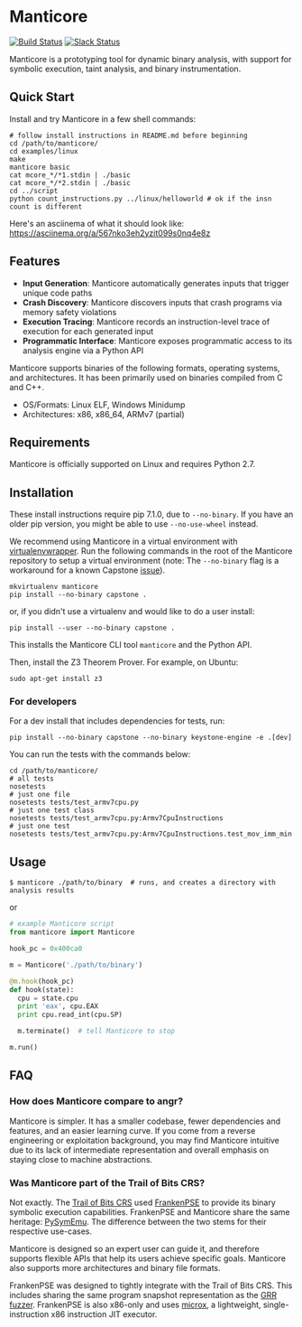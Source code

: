 # Manticore

[![Build Status](https://travis-ci.com/trailofbits/manticore.svg?token=m4YsYkGcyttTxRXGVHMr&branch=master)](https://travis-ci.com/trailofbits/manticore)
[![Slack Status](https://empireslacking.herokuapp.com/badge.svg)](https://empireslacking.herokuapp.com)

Manticore is a prototyping tool for dynamic binary analysis, with support for symbolic execution, taint analysis, and binary instrumentation.

## Quick Start

Install and try Manticore in a few shell commands:

```
# follow install instructions in README.md before beginning
cd /path/to/manticore/
cd examples/linux
make
manticore basic
cat mcore_*/*1.stdin | ./basic
cat mcore_*/*2.stdin | ./basic
cd ../script
python count_instructions.py ../linux/helloworld # ok if the insn count is different
```

Here's an asciinema of what it should look like: https://asciinema.org/a/567nko3eh2yzit099s0nq4e8z

## Features

- **Input Generation**: Manticore automatically generates inputs that trigger unique code paths
- **Crash Discovery**: Manticore discovers inputs that crash programs via memory safety violations
- **Execution Tracing**: Manticore records an instruction-level trace of execution for each generated input
- **Programmatic Interface**: Manticore exposes programmatic access to its analysis engine via a Python API

Manticore supports binaries of the following formats, operating systems, and
architectures. It has been primarily used on binaries compiled from C and C++.

- OS/Formats: Linux ELF, Windows Minidump
- Architectures: x86, x86_64, ARMv7 (partial)

## Requirements

Manticore is officially supported on Linux and requires Python 2.7.

## Installation

These install instructions require pip 7.1.0, due to `--no-binary`. If you have an older pip version, you might be able to use `--no-use-wheel` instead.

We recommend using Manticore in a virtual environment with [virtualenvwrapper](https://virtualenvwrapper.readthedocs.io/en/latest/). Run the following commands in the root of the Manticore repository to setup a virtual environment (note: The `--no-binary` flag is a workaround for a known Capstone [issue](https://github.com/aquynh/capstone/issues/445)).

```
mkvirtualenv manticore
pip install --no-binary capstone .
```

or, if you didn't use a virtualenv and would like to do a user install:

```
pip install --user --no-binary capstone .
```

This installs the Manticore CLI tool `manticore` and the Python API.

Then, install the Z3 Theorem Prover. For example, on Ubuntu:

```
sudo apt-get install z3
```

### For developers

For a dev install that includes dependencies for tests, run:

```
pip install --no-binary capstone --no-binary keystone-engine -e .[dev]
```

You can run the tests with the commands below:

```
cd /path/to/manticore/
# all tests
nosetests
# just one file
nosetests tests/test_armv7cpu.py
# just one test class
nosetests tests/test_armv7cpu.py:Armv7CpuInstructions
# just one test
nosetests tests/test_armv7cpu.py:Armv7CpuInstructions.test_mov_imm_min
```

## Usage

```
$ manticore ./path/to/binary  # runs, and creates a directory with analysis results
```

or

```python
# example Manticore script
from manticore import Manticore

hook_pc = 0x400ca0

m = Manticore('./path/to/binary')

@m.hook(hook_pc)
def hook(state):
  cpu = state.cpu
  print 'eax', cpu.EAX
  print cpu.read_int(cpu.SP)

  m.terminate()  # tell Manticore to stop

m.run()
```

## FAQ

### How does Manticore compare to angr?

Manticore is simpler. It has a smaller codebase, fewer dependencies and features, and an easier learning curve. If you
come from a reverse engineering or exploitation background, you may find Manticore intuitive due to its lack of intermediate representation and overall emphasis on staying close to machine abstractions.

### Was Manticore part of the Trail of Bits CRS?

Not exactly. The [Trail of Bits CRS](https://blog.trailofbits.com/2015/07/15/how-we-fared-in-the-cyber-grand-challenge/) used [FrankenPSE](https://blog.trailofbits.com/2016/08/02/engineering-solutions-to-hard-program-analysis-problems/) to provide its binary symbolic execution capabilities. FrankenPSE and Manticore share the same heritage: [PySymEmu](https://github.com/feliam/pysymemu). The difference between the two stems for their respective use-cases.

Manticore is designed so an expert user can guide it, and therefore supports flexible APIs that help its users achieve specific goals. Manticore also supports more architectures and binary file formats.

FrankenPSE was designed to tightly integrate with the Trail of Bits CRS. This includes sharing the same program snapshot representation as the [GRR fuzzer](https://github.com/trailofbits/grr). FrankenPSE is also x86-only and uses [microx](https://github.com/trailofbits/microx), a lightweight, single-instruction x86 instruction JIT executor.
